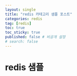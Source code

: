 ```yaml
---
layout: single
title: "redis 카테고리 샘플 포스트"
categories: redis
tag: [redis]
toc: true
toc_sticky: true
published: false # 비공개 설정
# search: false
---
```


# redis 샘플
